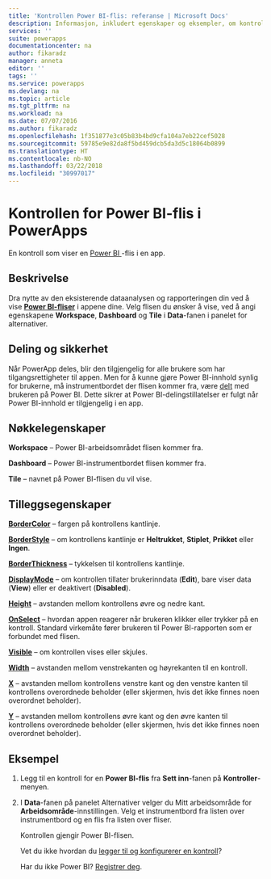 ```yaml
---
title: 'Kontrollen Power BI-flis: referanse | Microsoft Docs'
description: Informasjon, inkludert egenskaper og eksempler, om kontrollen for Power BI-flis
services: ''
suite: powerapps
documentationcenter: na
author: fikaradz
manager: anneta
editor: ''
tags: ''
ms.service: powerapps
ms.devlang: na
ms.topic: article
ms.tgt_pltfrm: na
ms.workload: na
ms.date: 07/07/2016
ms.author: fikaradz
ms.openlocfilehash: 1f351877e3c05b83b4bd9cfa104a7eb22cef5028
ms.sourcegitcommit: 59785e9e82da8f5bd459dcb5da3d5c18064b0899
ms.translationtype: HT
ms.contentlocale: nb-NO
ms.lasthandoff: 03/22/2018
ms.locfileid: "30997017"
---
```

# <a name="power-bi-tile-control-in-powerapps"></a>Kontrollen for Power BI-flis i PowerApps
En kontroll som viser en [Power BI ](https://powerbi.microsoft.com)-flis i en app.

## <a name="description"></a>Beskrivelse
Dra nytte av den eksisterende dataanalysen og rapporteringen din ved å vise **[Power BI-fliser](https://docs.microsoft.com/power-bi/service-dashboard-tiles)** i appene dine.  Velg flisen du ønsker å vise, ved å angi egenskapene **Workspace**, **Dashboard** og **Tile** i **Data**-fanen i panelet for alternativer.

## <a name="sharing-and-security"></a>Deling og sikkerhet
Når PowerApp deles, blir den tilgjengelig for alle brukere som har tilgangsrettigheter til appen.  Men for å kunne gjøre Power BI-innhold synlig for brukerne, må instrumentbordet der flisen kommer fra, være [delt](https://docs.microsoft.com/power-bi/service-how-to-collaborate-distribute-dashboards-reports) med brukeren på Power BI.  Dette sikrer at Power BI-delingstillatelser er fulgt når Power BI-innhold er tilgjengelig i en app.

## <a name="key-properties"></a>Nøkkelegenskaper
**Workspace** – Power BI-arbeidsområdet flisen kommer fra.

**Dashboard** – Power BI-instrumentbordet flisen kommer fra.

**Tile** – navnet på Power BI-flisen du vil vise.

## <a name="additional-properties"></a>Tilleggsegenskaper
**[BorderColor](properties-color-border.md)** – fargen på kontrollens kantlinje.

**[BorderStyle](properties-color-border.md)** – om kontrollens kantlinje er **Heltrukket**, **Stiplet**, **Prikket** eller **Ingen**.

**[BorderThickness](properties-color-border.md)** – tykkelsen til kontrollens kantlinje.

**[DisplayMode](properties-core.md)** – om kontrollen tillater brukerinndata (**Edit**), bare viser data (**View**) eller er deaktivert (**Disabled**).

**[Height](properties-size-location.md)** – avstanden mellom kontrollens øvre og nedre kant.

**[OnSelect](properties-core.md)** – hvordan appen reagerer når brukeren klikker eller trykker på en kontroll. Standard virkemåte fører brukeren til Power BI-rapporten som er forbundet med flisen.

**[Visible](properties-core.md)** – om kontrollen vises eller skjules.

**[Width](properties-size-location.md)** – avstanden mellom venstrekanten og høyrekanten til en kontroll.

**[X](properties-size-location.md)** – avstanden mellom kontrollens venstre kant og den venstre kanten til kontrollens overordnede beholder (eller skjermen, hvis det ikke finnes noen overordnet beholder).

**[Y](properties-size-location.md)** – avstanden mellom kontrollens øvre kant og den øvre kanten til kontrollens overordnede beholder (eller skjermen, hvis det ikke finnes noen overordnet beholder).

## <a name="example"></a>Eksempel
1. Legg til en kontroll for en **Power BI-flis** fra **Sett inn**-fanen på **Kontroller**-menyen.  
2. I **Data**-fanen på panelet Alternativer velger du Mitt arbeidsområde for **Arbeidsområde**-innstillingen.  Velg et instrumentbord fra listen over instrumentbord og en flis fra listen over fliser.
   
    Kontrollen gjengir Power BI-flisen.
   
    Vet du ikke hvordan du [legger til og konfigurerer en kontroll](../add-configure-controls.md)?
   
   Har du ikke Power BI? [Registrer deg](https://docs.microsoft.com/power-bi/service-self-service-signup-for-power-bi).

